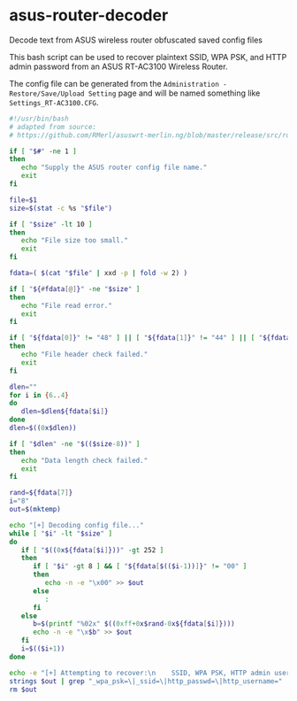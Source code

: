 # asus-router-decoder
Decode text from ASUS wireless router obfuscated saved config files

This bash script can be used to recover plaintext SSID, WPA PSK, and HTTP admin password from an ASUS RT-AC3100 Wireless Router.

The config file can be generated from the `Administration - Restore/Save/Upload Setting` page and will be named something like `Settings_RT-AC3100.CFG`.

```bash
#!/usr/bin/bash
# adapted from source:
# https://github.com/RMerl/asuswrt-merlin.ng/blob/master/release/src/router/nvram/nvram.c#L777

if [ "$#" -ne 1 ]
then
   echo "Supply the ASUS router config file name."
   exit
fi

file=$1
size=$(stat -c %s "$file")

if [ "$size" -lt 10 ]
then
   echo "File size too small."
   exit
fi

fdata=( $(cat "$file" | xxd -p | fold -w 2) )

if [ "${#fdata[@]}" -ne "$size" ]
then
   echo "File read error."
   exit
fi

if [ "${fdata[0]}" != "48" ] || [ "${fdata[1]}" != "44" ] || [ "${fdata[2]}" != "52" ] || [ "${fdata[3]}" != "32" ]
then
   echo "File header check failed."
   exit
fi

dlen=""
for i in {6..4}
do
   dlen=$dlen${fdata[$i]}
done
dlen=$((0x$dlen))

if [ "$dlen" -ne "$(($size-8))" ]
then
   echo "Data length check failed."
   exit
fi

rand=${fdata[7]}
i="8"
out=$(mktemp)

echo "[+] Decoding config file..."
while [ "$i" -lt "$size" ]
do
   if [ "$((0x${fdata[$i]}))" -gt 252 ]
   then
      if [ "$i" -gt 8 ] && [ "${fdata[$(($i-1))]}" != "00" ]
      then
         echo -n -e "\x00" >> $out
      else
         :
      fi
   else
      b=$(printf "%02x" $((0xff+0x$rand-0x${fdata[$i]})))
      echo -n -e "\x$b" >> $out
   fi
   i=$(($i+1))
done

echo -e "[+] Attempting to recover:\n    SSID, WPA PSK, HTTP admin username and password"
strings $out | grep "_wpa_psk=\|_ssid=\|http_passwd=\|http_username="
rm $out
```
